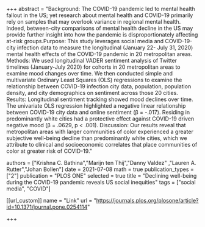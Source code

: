 +++
abstract = "Background: The COVID-19 pandemic led to mental health fallout in the US; yet research about mental health and COVID-19 primarily rely on samples that may overlook variance in regional mental health. Indeed, between-city comparisons of mental health decline in the US may provide further insight into how the pandemic is disproportionately affecting at-risk groups.Purpose: This study leverages social media and COVID-19-city infection data to measure the longitudinal (January 22- July 31, 2020) mental health effects of the COVID-19 pandemic in 20 metropolitan areas. Methods: We used longitudinal VADER sentiment analysis of Twitter timelines (January-July 2020) for cohorts in 20 metropolitan areas to examine mood changes over time. We then conducted simple and multivariate Ordinary Least Squares (OLS) regressions to examine the relationship between COVID-19 infection city data, population, population density, and city demographics on sentiment across those 20 cities. Results: Longitudinal sentiment tracking showed mood declines over time. The univariate OLS regression highlighted a negative linear relationship between COVID-19 city data and online sentiment (β = -.017). Residing in predominantly white cities had a protective effect against COVID-19 driven negative mood (β = .0629, p < .001). Discussion: Our results reveal that metropolitan areas with larger communities of color experienced a greater subjective well-being decline than predominantly white cities, which we attribute to clinical and socioeconomic correlates that place communities of color at greater risk of COVID-19."

authors = ["Krishna C. Bathina","Marijn ten Thij","Danny Valdez" ,"Lauren A. Rutter","Johan Bollen"]
date = 2021-07-08
math = true
publication_types = ["2"]
publication = "PLOS ONE"
selected = true
title = "Declining well-being during the COVID-19 pandemic reveals US social inequities"
tags = ["social media", "COVID"]


[[url_custom]]
name = "Link"
url = "https://journals.plos.org/plosone/article?id=10.1371/journal.pone.0254114"

+++